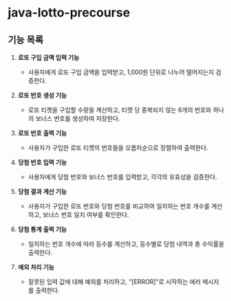 # java-lotto-precourse

## 기능 목록
1. **로또 구입 금액 입력 기능**
    - 사용자에게 로또 구입 금액을 입력받고, 1,000원 단위로 나누어 떨어지는지 검증한다.

2. **로또 번호 생성 기능**
    - 로또 티켓을 구입할 수량을 계산하고, 티켓 당 중복되지 않는 6개의 번호와 하나의 보너스 번호를 생성하여 저장한다.

3. **로또 번호 출력 기능**
    - 사용자가 구입한 로또 티켓의 번호들을 오름차순으로 정렬하여 출력한다.

4. **당첨 번호 입력 기능**
    - 사용자에게 당첨 번호와 보너스 번호를 입력받고, 각각의 유효성을 검증한다.

5. **당첨 결과 계산 기능**
    - 사용자가 구입한 로또 번호와 당첨 번호를 비교하여 일치하는 번호 개수를 계산하고, 보너스 번호 일치 여부를 확인한다.

6. **당첨 통계 출력 기능**
    - 일치하는 번호 개수에 따라 등수를 계산하고, 등수별로 당첨 내역과 총 수익률을 출력한다.

7. **예외 처리 기능**
    - 잘못된 입력 값에 대해 예외를 처리하고, "[ERROR]"로 시작하는 에러 메시지를 출력한다.

